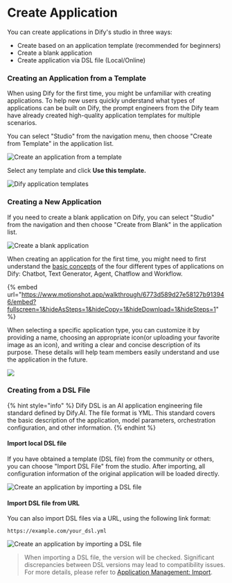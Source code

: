 # Create Application

You can create applications in Dify's studio in three ways:

* Create based on an application template (recommended for beginners)
* Create a blank application
* Create application via DSL file (Local/Online)

### Creating an Application from a Template

When using Dify for the first time, you might be unfamiliar with creating applications. To help new users quickly understand what types of applications can be built on Dify, the prompt engineers from the Dify team have already created high-quality application templates for multiple scenarios.

You can select "Studio" from the navigation menu, then choose "Create from Template" in the application list.

![Create an application from a template](https://assets-docs.dify.ai/dify-enterprise-mintlify/en/guides/application-orchestrate/5a29c89223d559eb67801d57895628c1.png)

Select any template and click **Use this template.**

![Dify application templates](https://assets-docs.dify.ai/dify-enterprise-mintlify/en/guides/application-orchestrate/2668f878d105cf7a9f2cb29ee4e8eb9f.png)

### Creating a New Application

If you need to create a blank application on Dify, you can select "Studio" from the navigation and then choose "Create from Blank" in the application list.

![Create a blank application](https://assets-docs.dify.ai/dify-enterprise-mintlify/en/guides/application-orchestrate/f3fac01ad131b23ff8f45fa81a40d8a6.png)

When creating an application for the first time, you might need to first understand the [basic concepts](./#application_type) of the four different types of applications on Dify: Chatbot, Text Generator, Agent, Chatflow and Workflow.

{% embed url="https://www.motionshot.app/walkthrough/6773d589d27e58127b913946/embed?fullscreen=1&hideAsSteps=1&hideCopy=1&hideDownload=1&hideSteps=1" %}

When selecting a specific application type, you can customize it by providing a name, choosing an appropriate icon(or uploading your favorite image as an icon), and writing a clear and concise description of its purpose. These details will help team members easily understand and use the application in the future.

![](https://assets-docs.dify.ai/2024/12/8012e6ed06bfb10b239a4b999b1a0787.png)

### Creating from a DSL File

{% hint style="info" %}
Dify DSL is an AI application engineering file standard defined by Dify.AI. The file format is YML. This standard covers the basic description of the application, model parameters, orchestration configuration, and other information.
{% endhint %}

#### Import local DSL file

If you have obtained a template (DSL file) from the community or others, you can choose "Import DSL File" from the studio. After importing, all configuration information of the original application will be loaded directly.

![Create an application by importing a DSL file](https://assets-docs.dify.ai/dify-enterprise-mintlify/en/guides/application-orchestrate/1cfbe4604896c25cbb6c71bf38f1c148.png)

#### Import DSL file from URL

You can also import DSL files via a URL, using the following link format:

```url
https://example.com/your_dsl.yml
```

![Create an application by importing a DSL file](https://assets-docs.dify.ai/dify-enterprise-mintlify/en/guides/application-orchestrate/557be7a176fba979b7f7327d6a0cf8e4.png)

> When importing a DSL file, the version will be checked. Significant discrepancies between DSL versions may lead to compatibility issues. For more details, please refer to [Application Management: Import](https://docs.dify.ai/guides/management/app-management#importing-application).
